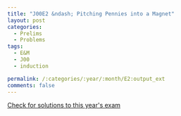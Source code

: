 ```yaml
---
title: "J00E2 &ndash; Pitching Pennies into a Magnet"
layout: post
categories:
  - Prelims
  - Problems
tags:
  - E&M
  - J00
  - induction

permalink: /:categories/:year/:month/E2:output_ext
comments: false
---
```

<object data="2000J2E.pdf" type="application/pdf" width="100%" height="500"></object>
<div class="message"><a href='https://princetonprelim.com/prelim/4/'>Check for solutions to this year's exam</a></div>